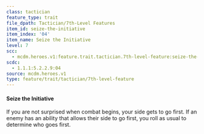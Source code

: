 ```yaml
---
class: tactician
feature_type: trait
file_dpath: Tactician/7th-Level Features
item_id: seize-the-initiative
item_index: '04'
item_name: Seize the Initiative
level: 7
scc:
  - mcdm.heroes.v1:feature.trait.tactician.7th-level-feature:seize-the-initiative
scdc:
  - 1.1.1:5.2.2.9:04
source: mcdm.heroes.v1
type: feature/trait/tactician/7th-level-feature
---
```


#### Seize the Initiative

If you are not surprised when combat begins, your side gets to go first. If an enemy has an ability that allows their side to go first, you roll as usual to determine who goes first.
